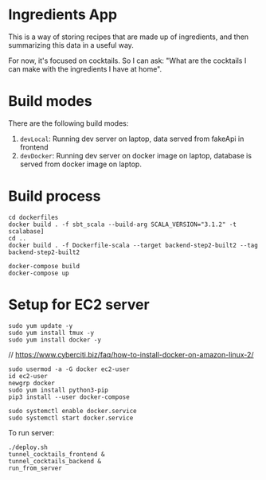 # Ingredients App

This is a way of storing recipes that are made up of ingredients, and then summarizing this data in a useful way.

For now, it's focused on cocktails. So I can ask: "What are the cocktails I can make with the ingredients I have at home".

# Build modes

There are the following build modes:

1. `devLocal`: Running dev server on laptop, data served from fakeApi in frontend
2. `devDocker`: Running dev server on docker image on laptop, database is served from docker image on laptop.

# Build process

```
cd dockerfiles
docker build . -f sbt_scala --build-arg SCALA_VERSION="3.1.2" -t scalabase]
cd ..
docker build . -f Dockerfile-scala --target backend-step2-built2 --tag backend-step2-built2

docker-compose build
docker-compose up
```



# Setup for EC2 server

```angular2html
sudo yum update -y
sudo yum install tmux -y
sudo yum install docker -y
```

// https://www.cyberciti.biz/faq/how-to-install-docker-on-amazon-linux-2/
```angular2html
sudo usermod -a -G docker ec2-user
id ec2-user
newgrp docker
sudo yum install python3-pip
pip3 install --user docker-compose

sudo systemctl enable docker.service
sudo systemctl start docker.service
```


To run server:
```angular2html
./deploy.sh
tunnel_cocktails_frontend &
tunnel_cocktails_backend &
run_from_server
```
